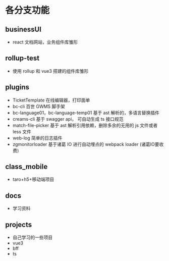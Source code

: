 # 各分支功能
## businessUI
- react 文档网站，业务组件库雏形
## rollup-test
- 使用 rollup 和 vue3 搭建的组件库雏形
## plugins
- TicketTemplate 在线编辑器，打印面单
- bc-cli 百世 GWMS 脚手架
- bc-language01，bc-language-temp01 基于 ast 解析的，多语言替换插件
- creams-cli 基于 swagger api， 可自动生成 ts 接口规范
- match-file-picker 基于 ast 解析引用依赖，删除多余的无用的 js 文件或者 less 文件
- web-log 简单的日志插件
- zgmonitorloader 基于诸葛 IO 进行自动埋点的 webpack loader (诸葛IO要收费)
## class_mobile
- taro+h5+移动端项目
## docs
- 学习资料
## projects
- 自己学习的一些项目
- vue3
- bff
- ts

